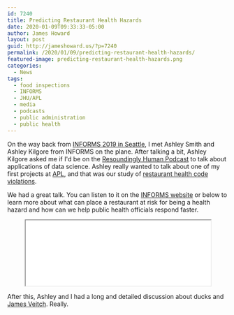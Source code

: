 ```yaml
---
id: 7240
title: Predicting Restaurant Health Hazards
date: 2020-01-09T09:33:33-05:00
author: James Howard
layout: post
guid: http://jameshoward.us/?p=7240
permalink: /2020/01/09/predicting-restaurant-health-hazards/
featured-image: predicting-restaurant-health-hazards.png
categories:
  - News
tags:
  - food inspections
  - INFORMS
  - JHU/APL
  - media
  - podcasts
  - public administration
  - public health
---
```

On the way back from [INFORMS 2019 in
Seattle](http://meetings2.informs.org/wordpress/seattle2019/), I
met Ashley Smith and Ashley Kilgore from INFORMS on the plane. After
talking a bit, Ashley Kilgore asked me if I'd be on the [Resoundingly
Human Podcast](https://pubsonline.informs.org/magazine/orms-today/podcasts)
to talk about applications of data science. Ashley really wanted
to talk about one of my first projects at [APL](https://www.jhuapl.edu/), and that was our
study of [restaurant health code
violations](https://jameshoward.us/2017/03/03/data-science-restaurant-inspections/).

We had a great talk. You can listen to it on the [INFORMS
website](https://pubsonline.informs.org/magazine/orms-today/podcasts) or
below to learn more about what can place a restaurant at risk for
being a health hazard and how can we help public health officials
respond faster.

<figure><iframe
src="//html5-player.libsyn.com/embed/episode/id/12662390/height/90/theme/custom/thumbnail/yes/direction/forward/render-playlist/no/custom-color/000000/" width="100%" allowfullscreen=""></iframe></figure>

After this, Ashley and I had a long and detailed discussion about
ducks and [James Veitch](https://www.youtube.com/watch?v=f5d8pVg3Qtg).
Really.
